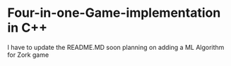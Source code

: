 # Four-in-one-Game-implementation in C++

I have to update the README.MD soon planning on adding a ML Algorithm for Zork game
